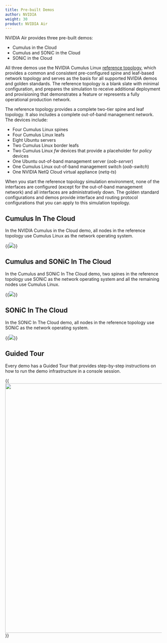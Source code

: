 ```yaml
---
title: Pre-built Demos
author: NVIDIA
weight: 30
product: NVIDIA Air
---
```


NVIDIA Air provides three pre-built demos:
- Cumulus in the Cloud
- Cumulus and SONiC in the Cloud
- SONiC in the Cloud

All three demos use the NVIDIA Cumulus Linux [reference topology](https://gitlab.com/cumulus-consulting/goldenturtle/cldemo2-air-builder/), which provides a common and consistent pre-configured spine and leaf-based network topology and serves as the basis for all supported NVIDIA demos and golden standards. The reference topology is a blank slate with minimal configuration, and prepares the simulation to receive additional deployment and provisioning that demonstrates a feature or represents a fully operational production network.

The reference topology provides a complete two-tier spine and leaf topology. It also includes a complete out-of-band management network. The devices include:
- Four Cumulus Linux spines
- Four Cumulus Linux leafs
- Eight Ubuntu servers
- Two Cumulus Linux border leafs
- Two Cumulus Linux *fw* devices that provide a placeholder for *policy* devices
- One Ubuntu out-of-band management server (*oob-server*)
- One Cumulus Linux out-of-band management switch (*oob-switch*)
- One NVIDIA NetQ Cloud virtual appliance (*netq-ts*)

<!--{{<img src="/images/guides/cldemo2-diagram.png" >}}-->
When you start the reference topology simulation environment, none of the interfaces are configured (except for the out-of-band management network) and all interfaces are administratively down. The golden standard configurations and demos provide interface and routing protocol configurations that you can apply to this simulation topology.

## Cumulus In The Cloud

In the NVIDIA Cumulus in the Cloud demo, all nodes in the reference topology use Cumulus Linux as the network operating system.

{{<img src="/images/guides/nvidia-air/1CumulusInTheCloud.png">}}

## Cumulus and SONiC In The Cloud

In the Cumulus and SONiC In The Cloud demo, two spines in the reference topology use SONiC as the network operating system and all the remaining nodes use Cumulus Linux.

{{<img src="/images/guides/nvidia-air/2SonicSpines.png" >}}

## SONiC In The Cloud

In the SONiC In The Cloud demo, all nodes in the reference topology use SONiC as the network operating system.

{{<img src="/images/guides/nvidia-air/3SonicDemo.png" >}}

## Guided Tour

Every demo has a Guided Tour that provides step-by-step instructions on how to run the demo infrastructure in a console session.

{{<img src="/images/guides/nvidia-air/GuidedTour.png" width="800px">}}
